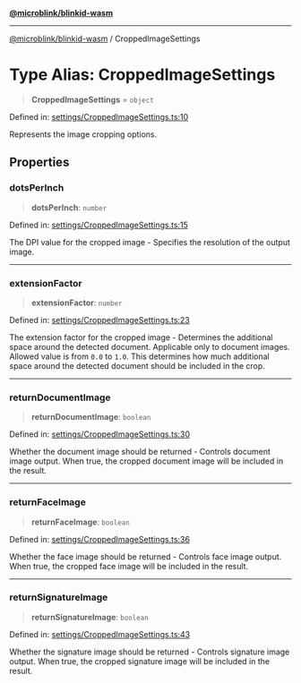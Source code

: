 [**@microblink/blinkid-wasm**](../README.md)

***

[@microblink/blinkid-wasm](../README.md) / CroppedImageSettings

# Type Alias: CroppedImageSettings

> **CroppedImageSettings** = `object`

Defined in: [settings/CroppedImageSettings.ts:10](https://github.com/BlinkID/blinkid-web/blob/main/packages/blinkid-wasm/src/settings/CroppedImageSettings.ts)

Represents the image cropping options.

## Properties

### dotsPerInch

> **dotsPerInch**: `number`

Defined in: [settings/CroppedImageSettings.ts:15](https://github.com/BlinkID/blinkid-web/blob/main/packages/blinkid-wasm/src/settings/CroppedImageSettings.ts)

The DPI value for the cropped image - Specifies the resolution of the
output image.

***

### extensionFactor

> **extensionFactor**: `number`

Defined in: [settings/CroppedImageSettings.ts:23](https://github.com/BlinkID/blinkid-web/blob/main/packages/blinkid-wasm/src/settings/CroppedImageSettings.ts)

The extension factor for the cropped image - Determines the additional
space around the detected document. Applicable only to document images.
Allowed value is from `0.0` to `1.0`. This determines how much additional
space around the detected document should be included in the crop.

***

### returnDocumentImage

> **returnDocumentImage**: `boolean`

Defined in: [settings/CroppedImageSettings.ts:30](https://github.com/BlinkID/blinkid-web/blob/main/packages/blinkid-wasm/src/settings/CroppedImageSettings.ts)

Whether the document image should be returned - Controls document image
output. When true, the cropped document image will be included in the
result.

***

### returnFaceImage

> **returnFaceImage**: `boolean`

Defined in: [settings/CroppedImageSettings.ts:36](https://github.com/BlinkID/blinkid-web/blob/main/packages/blinkid-wasm/src/settings/CroppedImageSettings.ts)

Whether the face image should be returned - Controls face image output.
When true, the cropped face image will be included in the result.

***

### returnSignatureImage

> **returnSignatureImage**: `boolean`

Defined in: [settings/CroppedImageSettings.ts:43](https://github.com/BlinkID/blinkid-web/blob/main/packages/blinkid-wasm/src/settings/CroppedImageSettings.ts)

Whether the signature image should be returned - Controls signature image
output. When true, the cropped signature image will be included in the
result.
